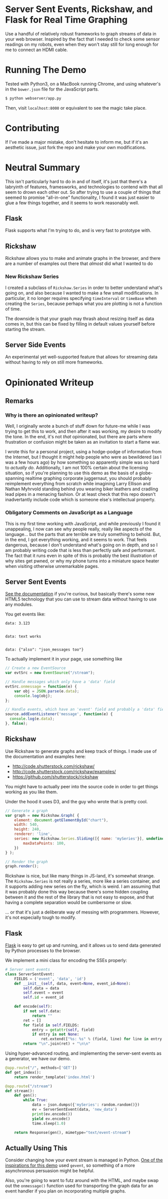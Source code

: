 # Server Sent Events, Rickshaw, and Flask for Real Time Graphing

Use a handful of relatively robust frameworks to graph streams of data in your 
web browser.
Inspired by the fact that I needed to check some sensor readings on my robots, 
even when they won't stay still for long enough for me to connect an HDMI cable.

# Running The Demo

Tested with Python3, on a MacBook running Chrome, and using whatever's in the `bower.json` file for the JavaScript parts.

```sh
$ python webserver/app.py
```

Then, visit `localhost:8000` or equivalent to see the magic take place.

# Contributing

If I've made a major mistake, don't hesitate to inform me, but if it's an 
aesthetic issue, just fork the repo and make your own modifications.


# Neutral Summary

This isn't particularly hard to do in and of itself, it's just that there's a labryinth of features, framesworks, and technologies to contend with that all seem to drown each other out.
So after trying to use a couple of things that seemed to promise "all-in-one" functionality, I found it was just easier to glue a few things together, and it seems to work reasonably well.

## Flask

Flask supports what I'm trying to do, and is very fast to prototype with.

## Rickshaw

Rickshaw allows you to make and animate graphs in the browser, and there are a 
number of examples out there that *almost* did what I wanted to do

### New Rickshaw Series

I created a subclass of `Rickshaw.Series` in order to better understand what's going on,
and also because I wanted to make a few small modifications.
In particular, it no longer requires specifying `timeInterval` or `timeBase` when
creating the `Series`, because perhaps what you are plotting is not a function of time.

The downside is that your graph may thrash about resizing itself as data comes
in, but this can be fixed by filling in default values yourself before starting
the stream.

## Server Side Events

An experimental yet well-supported feature that allows for streaming data 
without having to rely on still more frameworks.

# Opinionated Writeup

## Remarks

### Why is there an opinionated writeup? 
Well, I originally wrote a bunch of stuff down for future-me while I was trying
to get this to work, and then after it was working, my desire to modify the
tone.
In the end, it's not *that* opinionated, but there are parts where frustration 
or confusion might be taken as an invitation to start a flame war. 

I wrote this for a personal project, using a hodge-podge of information from
the Internet, but I thought it might help people who were as bewildered (as I was a
few hours ago) by how something so apparently simple was so hard to *actually do*.
Additionally, I am not 100% certain about the licensing situation, so if you're
planning to use this demo as the basis of a globe-spanning realtime graphing 
corporate juggernaut, you should probably reimplement 
everything from scratch while imagining Larry Ellison and Nathan Myhrvold 
standing behind you wearing biker leathers and cradling lead pipes in a 
menacing fashion.
Or at least check that this repo doesn't inadvertantly include code which is 
someone else's intellectual property.

### Obligatory Comments on JavaScript as a Language

This is my first time working with JavaScript, and while previously I found it
unappealing, I now can see why people really, really like aspects of the 
language... but the parts that are terrible are truly something to behold. 
But, in the end, I got everything working, and it seems to work.
That feels dangerous, because I don't understand what's going on in depth, and 
so I am probably writing code that is less than perfectly safe and performant.
The fact that it runs even in spite of this is probably the best illustration 
of why sites get pwned, or why my phone turns into a miniature space heater
when visiting otherwise unremarkable pages.


## Server Sent Events

[See the documentation](https://developer.mozilla.org/en-US/docs/Server-sent_events/Using_server-sent_events) if you're curious, but basically there's some new HTML5 technology that you can use to stream data without having to use any modules.

You get events like:

```
data: 3.123


data: text works


data: {"also": "json_messages too"}
```

To actually implement it in your page, use something like

```js
// Create a new EventSource
var evtSrc = new EventSource("/stream");

// Handle messages which only have a 'data' field
evtSrc.onmessage = function(e) {
	var obj = JSON.parse(e.data);
	console.log(obj);
};

// Handle events, which have an 'event' field and probably a 'data' field too
source.addEventListener('message', function(e) {
  console.log(e.data);
}, false);
```


## Rickshaw

Use Rickshaw to generate graphs and keep track of things. 
I made use of the documentation and examples here:

- http://code.shutterstock.com/rickshaw/
- http://code.shutterstock.com/rickshaw/examples/
- https://github.com/shutterstock/rickshaw

You might have to actually peer into the source code in order to get things 
working as you like them.

Under the hood it uses D3, and the guy who wrote that is pretty cool.

```js
// Generate a graph
var graph = new Rickshaw.Graph( {
    element: document.getElementById("chart"),
    width: 540,
    height: 240,
    renderer: 'line',
    series: new Rickshaw.Series.Sliding([{ name: 'mySeries'}], undefined, {
        maxDataPoints: 100,
    })
} );

// Render the graph
graph.render();
```

Rickshaw is nice, but like many things in JS-land, it's somewhat strange.
The `Rickshaw.Series` is not really a series, more like a series container, and
it supports adding new series on the fly, which is weird.
I am assuming that it was probably done this way because there's some hidden 
coupling between it and the rest of the library that is not easy to expose, and
that having a complete separation would be cumbersome or slow.

... or that it's just a deliberate way of messing with programmers.
However, it's not especially tough to modify.


## Flask

[Flask](http://flask.pocoo.org/) is easy to get up and running, and it allows us to send data generated by Python processes to the browser. 

We implement a mini class for encoding the SSEs properly:

```python
# Server sent events
class ServerSentEvent:
    FIELDS = ('event', 'data', 'id')
    def __init__(self, data, event=None, event_id=None):
        self.data = data
        self.event = event 
        self.id = event_id 

    def encode(self):
        if not self.data:
            return ""
        ret = []
        for field in self.FIELDS:
            entry = getattr(self, field) 
            if entry is not None:
                ret.extend(["%s: %s" % (field, line) for line in entry.split("\n")])
        return "\n".join(ret) + "\n\n"
```

Using hyper-advanced routing, and implementing the server-sent events as a generator, we have our demo.

```python
@app.route("/", methods=['GET'])
def get_index():
    return render_template('index.html')

@app.route("/stream")
def stream():
    def gen():
        while True:
            data = json.dumps({'mySeries': random.random()})
            ev = ServerSentEvent(data, 'new_data')
            print(ev.encode())
            yield ev.encode()
            time.sleep(1.0)

    return Response(gen(), mimetype="text/event-stream")
```

## Actually Using This


Consider changing how your event stream is managed in Python. 
[One of the inspirations for this demo](http://flask.pocoo.org/snippets/116/) 
used `gevent`, so something of a more asynchronous persuasion might be helpful.

Also, you're going to want to futz around with the HTML, and maybe swap out 
the `onmessage()` function used for transporting the graph data for an event 
handler if you plan on incorporating multiple graphs.
